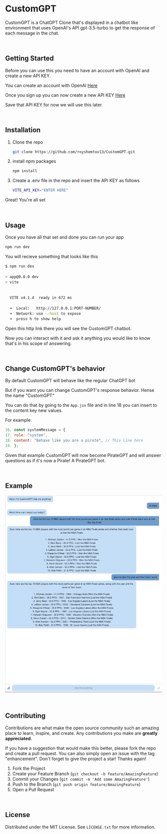 
<!-- CUSTOMGPT -->
# CustomGPT

CustomGPT is a ChatGPT Clone that's displayed in a chatbot like environment that uses OpenAI's API gpt-3.5-turbo to get the response of each message in the chat.

</br>

<!-- GETTING STARTED -->
## Getting Started

Before you can use this you need to have an account with OpenAI and create a new API KEY.

You can create an account with OpenAI [Here](https://platform.openai.com/)

Once you sign up you can now create a new API KEY [Here](https://platform.openai.com/account/api-keys)

Save that API KEY for now we will use this later.

</br>

<!-- INSTALLATION -->
## Installation

1. Clone the repo

    ```bash
    git clone https://github.com/royshemtov13/CustomGPT.git
    ```

2. install npm packages

    ```bash
    npm install
    ```

3. Create a .env file in the repo and insert the API KEY as follows

    ```bash
    VITE_API_KEY="ENTER HERE"
    ```

Great! You're all set

</br>

<!-- USAGE -->
## Usage

Once you have all that set and done you can run your app

```bash
npm run dev
```

You will recieve something that looks like this

```bash
$ npm run dev

> app@0.0.0 dev
> vite


  VITE v4.1.4  ready in 672 ms

  ➜  Local:   http://127.0.0.1:PORT-NUMBER/
  ➜  Network: use --host to expose
  ➜  press h to show help
```

Open this http link there you will see the CustomGPT chatbot.

Now you can interact with it and ask it anything you would like to know that's in his scope of answering.

</br>

<!-- ADVANCED USAGE -->
## Change CustomGPT's behavior

By default CustomGPT will behave like the regular ChatGPT bot

But if you want you can change CustomGPT's response behavior. Hense the name "CustomGPT"

You can do that by going to the ```App.jsx``` file and in line 18 you can insert to the content key new values.

For example:

```jsx
16. const systemMessage = {
17. role: "system",
18. content: "Behave like you are a pirate", // This Line here
19. };
```

Given that example CustomGPT will now become PirateGPT and will answer questions as if it's now a Pirate! A PirateGPT bot.

</br>

<!-- EXAMPLE -->
## Example

![image](src/assets/example.png)

</br>

<!-- CONTRIBUTING -->
## Contributing

Contributions are what make the open source community such an amazing place to learn, inspire, and create. Any contributions you make are **greatly appreciated**.

If you have a suggestion that would make this better, please fork the repo and create a pull request. You can also simply open an issue with the tag "enhancement".
Don't forget to give the project a star! Thanks again!

1. Fork the Project
2. Create your Feature Branch (`git checkout -b feature/AmazingFeature`)
3. Commit your Changes (`git commit -m 'Add some AmazingFeature'`)
4. Push to the Branch (`git push origin feature/AmazingFeature`)
5. Open a Pull Request

</br>

<!-- LICENSE -->
## License

Distributed under the MIT License. See `LICENSE.txt` for more information.

